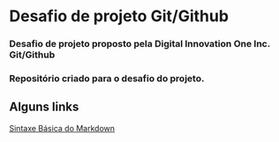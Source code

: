 # Desafio de projeto Git/Github

### Desafio de projeto proposto pela Digital Innovation One Inc. Git/Github
### Repositório criado para o desafio do projeto.

## Alguns links
[Sintaxe Básica do Markdown](https://www.markdownguide.org/basic-syntax/)
